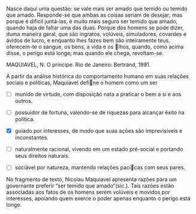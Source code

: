 

Nasce daqui uma questão: se vale mais ser amado que temido ou temido que amado. Responde-se que ambas as coisas seriam de desejar; mas porque é difícil juntá-las, é muito mais seguro ser temido que amado, quando haja de faltar uma das duas. Porque dos homens se pode dizer, duma maneira geral, que são ingratos, volúveis, simuladores, covardes e ávidos de lucro, e enquanto lhes fazes bem são inteiramente teus, oferecem-te o sangue, os bens, a vida e os lhos, quando, como acima disse, o perigo está longe; mas quando ele chega, revoltam-se.

MAQUIAVEL, N. O príncipe. Rio de Janeiro: Bertrand, 1991.

A partir da análise histórica do comportamento humano em suas relações sociais e políticas, Maquiavel define o homem como um ser



- [ ] munido de virtude, com disposição nata a praticar o bem a si e aos outros.
- [ ] possuidor de fortuna, valendo-se de riquezas para alcançar êxito na política.
- [x] guiado por interesses, de modo que suas ações são imprevisíveis e inconstantes.
- [ ] naturalmente racional, vivendo em um estado pré-social e portando seus direitos naturais.
- [ ] sociável por natureza, mantendo relações pacícas com seus pares.


No fragmento de texto, Nicolau Maquiavel apresenta razões para um governante preferir “ser temido que amado”(sic.). Tais razões estão associadas aos fatos de os homens serem volúveis e movidos por interesses, apoiando quem exerce o poder apenas enquanto o perigo está longe.
